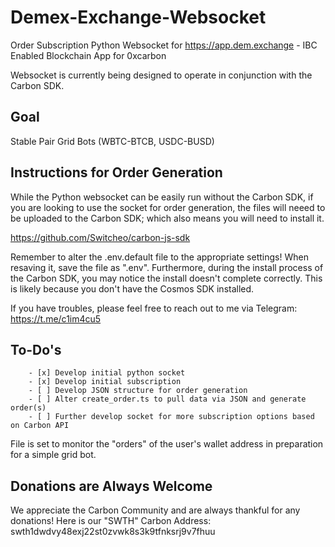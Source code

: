 # Demex-Exchange-Websocket
Order Subscription Python Websocket for <https://app.dem.exchange> - IBC Enabled Blockchain App for 0xcarbon

Websocket is currently being designed to operate in conjunction with the Carbon SDK.

## Goal
Stable Pair Grid Bots (WBTC-BTCB, USDC-BUSD)

## Instructions for Order Generation
While the Python websocket can be easily run without the Carbon SDK, if you are looking to use the socket for order generation, the files will neeed to be uploaded to the Carbon SDK; which also means you will need to install it.

<https://github.com/Switcheo/carbon-js-sdk>

Remember to alter the .env.default file to the appropriate settings! When resaving it, save the file as ".env". Furthermore, during the install process of the Carbon SDK, you may notice the install doesn't complete correctly. This is likely because you don't have the Cosmos SDK installed.

If you have troubles, please feel free to reach out to me via Telegram: <https://t.me/c1im4cu5>

## To-Do's
        - [x] Develop initial python socket
        - [x] Develop initial subscription
        - [ ] Develop JSON structure for order generation
        - [ ] Alter create_order.ts to pull data via JSON and generate order(s)
        - [ ] Further develop socket for more subscription options based on Carbon API


File is set to monitor the "orders" of the user's wallet address in preparation for a simple grid bot.

## Donations are Always Welcome
We appreciate the Carbon Community and are always thankful for any donations! Here is our "SWTH" Carbon Address: swth1dwdvy48exj22st0zvwk8s3k9tfnksrj9v7fhuu
